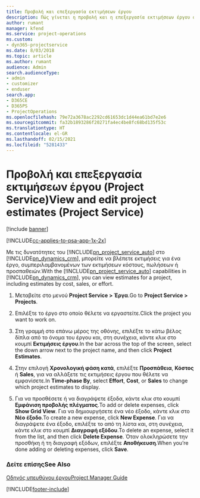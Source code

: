 ```yaml
---
title: Προβολή και επεξεργασία εκτιμήσεων έργου
description: Πώς γίνεται η προβολή και η επεξεργασία εκτιμήσεων έργου στο Project Service
author: rumant
manager: kfend
ms.service: project-operations
ms.custom:
- dyn365-projectservice
ms.date: 8/03/2018
ms.topic: article
ms.author: rumant
audience: Admin
search.audienceType:
- admin
- customizer
- enduser
search.app:
- D365CE
- D365PS
- ProjectOperations
ms.openlocfilehash: 79e72a3678ac2292cd61653dc1d44ea61bd7e2e6
ms.sourcegitcommit: fa32b1893286f20271fa4ec4be8fc68bd135f53c
ms.translationtype: HT
ms.contentlocale: el-GR
ms.lasthandoff: 02/15/2021
ms.locfileid: "5281433"
---
```

# <a name="view-and-edit-project-estimates-project-service"></a><span data-ttu-id="1ba82-103">Προβολή και επεξεργασία εκτιμήσεων έργου (Project Service)</span><span class="sxs-lookup"><span data-stu-id="1ba82-103">View and edit project estimates (Project Service)</span></span>

[!include [banner](../includes/psa-now-project-operations.md)]

[!INCLUDE[cc-applies-to-psa-app-1x-2x](../includes/cc-applies-to-psa-app-1x-2x.md)]

<span data-ttu-id="1ba82-104">Με τις δυνατότητες του [!INCLUDE[pn_project_service_auto](../includes/pn-project-service-auto.md)] στο [!INCLUDE[pn_dynamics_crm](../includes/pn-dynamics-crm.md)], μπορείτε να βλέπετε εκτιμήσεις για ένα έργο, συμπεριλαμβανομένων των εκτιμήσεων κόστους, πωλήσεων ή προσπαθειών.</span><span class="sxs-lookup"><span data-stu-id="1ba82-104">With the [!INCLUDE[pn_project_service_auto](../includes/pn-project-service-auto.md)] capabilities in [!INCLUDE[pn_dynamics_crm](../includes/pn-dynamics-crm.md)], you can view estimates for a project, including estimates by cost, sales, or effort.</span></span>  
  
1.  <span data-ttu-id="1ba82-105">Μεταβείτε στο μενού **Project Service > Έργα**.</span><span class="sxs-lookup"><span data-stu-id="1ba82-105">Go to **Project Service > Projects**.</span></span>  
  
2.  <span data-ttu-id="1ba82-106">Επιλέξτε το έργο στο οποίο θέλετε να εργαστείτε.</span><span class="sxs-lookup"><span data-stu-id="1ba82-106">Click the project you want to work on.</span></span>  
  
3.  <span data-ttu-id="1ba82-107">Στη γραμμή στο επάνω μέρος της οθόνης, επιλέξτε το κάτω βέλος δίπλα από το όνομα του έργου και, στη συνέχεια, κάντε κλικ στο κουμπί **Εκτιμήσεις έργου**.</span><span class="sxs-lookup"><span data-stu-id="1ba82-107">In the bar across the top of the screen, select the down arrow next to the project name, and then click **Project Estimates**.</span></span>  
  
4.  <span data-ttu-id="1ba82-108">Στην επιλογή **Χρονολογική φάση κατά**, επιλέξτε **Προσπάθεια**, **Κόστος** ή **Sales**, για να αλλάξετε τις εκτιμήσεις έργου που θέλετε να εμφανίσετε.</span><span class="sxs-lookup"><span data-stu-id="1ba82-108">In **Time-phase By**, select **Effort**, **Cost**, or **Sales** to change which project estimates to display.</span></span>  
  
5.  <span data-ttu-id="1ba82-109">Για να προσθέσετε ή να διαγράψετε έξοδα, κάντε κλικ στο κουμπί **Εμφάνιση προβολής πλέγματος**.</span><span class="sxs-lookup"><span data-stu-id="1ba82-109">To add or delete expenses, click **Show Grid View**.</span></span> <span data-ttu-id="1ba82-110">Για να δημιουργήσετε ένα νέο έξοδο, κάντε κλικ στο **Νέο έξοδο**.</span><span class="sxs-lookup"><span data-stu-id="1ba82-110">To create a new expense, click **New Expense**.</span></span> <span data-ttu-id="1ba82-111">Για να διαγράψετε ένα έξοδο, επιλέξτε το από τη λίστα και, στη συνέχεια, κάντε κλικ στο κουμπί **Διαγραφή εξόδου**.</span><span class="sxs-lookup"><span data-stu-id="1ba82-111">To delete an expense, select it from the list, and then click **Delete Expense**.</span></span> <span data-ttu-id="1ba82-112">Όταν ολοκληρώσετε την προσθήκη ή τη διαγραφή εξόδων, επιλέξτε **Αποθήκευση**.</span><span class="sxs-lookup"><span data-stu-id="1ba82-112">When you’re done adding or deleting expenses, click **Save**.</span></span>  
  
### <a name="see-also"></a><span data-ttu-id="1ba82-113">Δείτε επίσης</span><span class="sxs-lookup"><span data-stu-id="1ba82-113">See Also</span></span>  
 [<span data-ttu-id="1ba82-114">Οδηγός υπευθύνου έργου</span><span class="sxs-lookup"><span data-stu-id="1ba82-114">Project Manager Guide</span></span>](../psa/project-manager-guide.md)


[!INCLUDE[footer-include](../includes/footer-banner.md)]